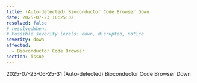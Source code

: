 ```yaml
---
title: (Auto-detected) Bioconductor Code Browser Down
date: 2025-07-23 10:25:32
resolved: false
# resolvedWhen: 
# Possible severity levels: down, disrupted, notice
severity: down
affected:
  - Bioconductor Code Browser
section: issue
---
```


2025-07-23-06-25-31 (Auto-detected) Bioconductor Code Browser Down

